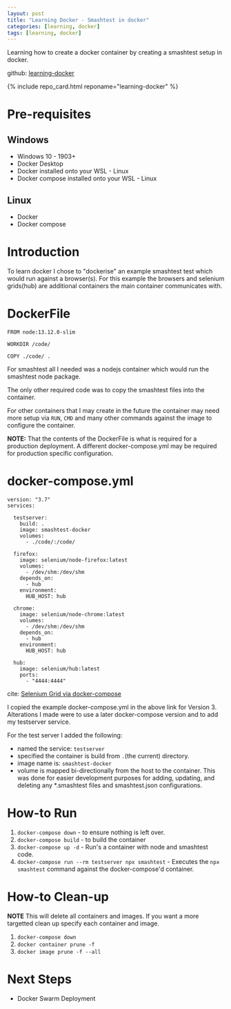 ```yaml
---
layout: post
title: "Learning Docker - Smashtest in docker"
categories: [learning, docker]
tags: [learning, docker]
---
```


Learning how to create a docker container by creating a smashtest setup in docker.

github: [learning-docker](https://github.com/slowmonkey/learning-docker)

{% include repo_card.html reponame="learning-docker" %}

# Pre-requisites

## Windows
- Windows 10 - 1903+
- Docker Desktop
- Docker installed onto your WSL - Linux
- Docker compose installed onto your WSL - Linux

## Linux
- Docker
- Docker compose

# Introduction

To learn docker I chose to "dockerise" an example smashtest test which would run against a browser(s). For this example the browsers and selenium grids(hub) are additional containers the main container communicates with.

# DockerFile

```
FROM node:13.12.0-slim

WORKDIR /code/

COPY ./code/ .
```

For smashtest all I needed was a nodejs container which would run the smashtest node package.  

The only other required code was to copy the smashtest files into the container.

For other containers that I may create in the future the container may need more setup via `RUN`, `CMD` and many other commands against the image to configure the container.

**NOTE:** That the contents of the DockerFile is what is required for a production deployment. A different docker-compose.yml may be required for production specific configuration.

# docker-compose.yml

```
version: "3.7"
services:

  testserver:
    build: .
    image: smashtest-docker
    volumes:
      - ./code/:/code/

  firefox:
    image: selenium/node-firefox:latest
    volumes:
      - /dev/shm:/dev/shm
    depends_on:
      - hub
    environment:
      HUB_HOST: hub

  chrome:
    image: selenium/node-chrome:latest
    volumes:
      - /dev/shm:/dev/shm
    depends_on:
      - hub
    environment:
      HUB_HOST: hub

  hub:
    image: selenium/hub:latest
    ports:
      - "4444:4444"
```

cite: [Selenium Grid via docker-compose](https://github.com/SeleniumHQ/docker-selenium)

I copied the example docker-compose.yml in the above link for Version 3. Alterations I made were to use a later docker-compose version and to add my testserver service.

For the test server I added the following:
- named the service: `testserver`
- specified the container is build from `.`(the current) directory.
- image name is: `smashtest-docker`
- volume is mapped bi-directionally from the host to the container. This was done for easier development purposes for adding, updating, and deleting any *.smashtest files and smashtest.json configurations.

# How-to Run

1. `docker-compose down` - to ensure nothing is left over.
2. `docker-compose build` - to build the container
3. `docker-compose up -d` - Run's a container with node and smashtest code.
4. `docker-compose run --rm testserver npx smashtest` - Executes the `npx smashtest` command against the docker-compose'd container.

# How-to Clean-up

**NOTE** This will delete all containers and images. If you want a more targetted clean up specify each container and image.

1. `docker-compose down`
2. `docker container prune -f`
3. `docker image prune -f --all`

# Next Steps

- Docker Swarm Deployment
